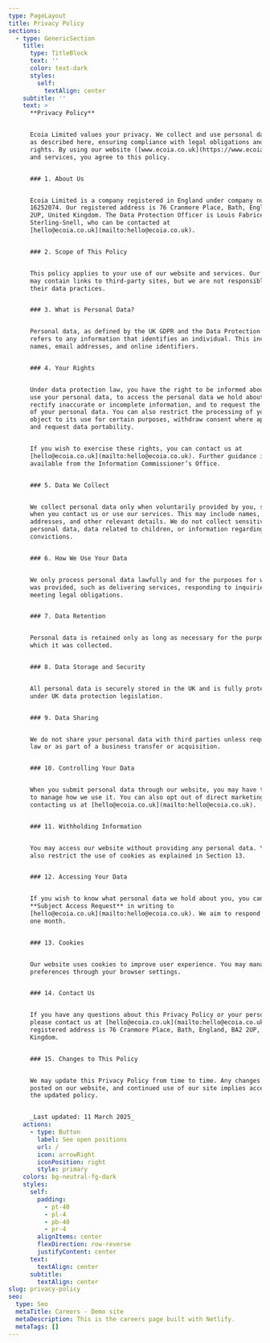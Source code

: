 ```yaml
---
type: PageLayout
title: Privacy Policy
sections:
  - type: GenericSection
    title:
      type: TitleBlock
      text: ''
      color: text-dark
      styles:
        self:
          textAlign: center
    subtitle: ''
    text: >
      **Privacy Policy**  


      Ecoia Limited values your privacy. We collect and use personal data only
      as described here, ensuring compliance with legal obligations and your
      rights. By using our website ([www.ecoia.co.uk](https://www.ecoia.co.uk))
      and services, you agree to this policy.  


      ### 1. About Us  


      Ecoia Limited is a company registered in England under company number
      16252074. Our registered address is 76 Cranmore Place, Bath, England, BA2
      2UP, United Kingdom. The Data Protection Officer is Louis Fabrice
      Sterling-Snell, who can be contacted at
      [hello@ecoia.co.uk](mailto:hello@ecoia.co.uk).  


      ### 2. Scope of This Policy  


      This policy applies to your use of our website and services. Our website
      may contain links to third-party sites, but we are not responsible for
      their data practices.  


      ### 3. What is Personal Data?  


      Personal data, as defined by the UK GDPR and the Data Protection Act 2018,
      refers to any information that identifies an individual. This includes
      names, email addresses, and online identifiers.  


      ### 4. Your Rights  


      Under data protection law, you have the right to be informed about how we
      use your personal data, to access the personal data we hold about you, to
      rectify inaccurate or incomplete information, and to request the deletion
      of your personal data. You can also restrict the processing of your data,
      object to its use for certain purposes, withdraw consent where applicable,
      and request data portability.  


      If you wish to exercise these rights, you can contact us at
      [hello@ecoia.co.uk](mailto:hello@ecoia.co.uk). Further guidance is
      available from the Information Commissioner’s Office.  


      ### 5. Data We Collect  


      We collect personal data only when voluntarily provided by you, such as
      when you contact us or use our services. This may include names, email
      addresses, and other relevant details. We do not collect sensitive
      personal data, data related to children, or information regarding criminal
      convictions.  


      ### 6. How We Use Your Data  


      We only process personal data lawfully and for the purposes for which it
      was provided, such as delivering services, responding to inquiries, or
      meeting legal obligations.  


      ### 7. Data Retention  


      Personal data is retained only as long as necessary for the purposes for
      which it was collected.  


      ### 8. Data Storage and Security  


      All personal data is securely stored in the UK and is fully protected
      under UK data protection legislation.  


      ### 9. Data Sharing  


      We do not share your personal data with third parties unless required by
      law or as part of a business transfer or acquisition.  


      ### 10. Controlling Your Data  


      When you submit personal data through our website, you may have the option
      to manage how we use it. You can also opt out of direct marketing by
      contacting us at [hello@ecoia.co.uk](mailto:hello@ecoia.co.uk).  


      ### 11. Withholding Information  


      You may access our website without providing any personal data. You may
      also restrict the use of cookies as explained in Section 13.  


      ### 12. Accessing Your Data  


      If you wish to know what personal data we hold about you, you can submit a
      **Subject Access Request** in writing to
      [hello@ecoia.co.uk](mailto:hello@ecoia.co.uk). We aim to respond within
      one month.  


      ### 13. Cookies  


      Our website uses cookies to improve user experience. You may manage cookie
      preferences through your browser settings.  


      ### 14. Contact Us  


      If you have any questions about this Privacy Policy or your personal data,
      please contact us at [hello@ecoia.co.uk](mailto:hello@ecoia.co.uk). Our
      registered address is 76 Cranmore Place, Bath, England, BA2 2UP, United
      Kingdom.  


      ### 15. Changes to This Policy  


      We may update this Privacy Policy from time to time. Any changes will be
      posted on our website, and continued use of our site implies acceptance of
      the updated policy.  


      _Last updated: 11 March 2025_  
    actions:
      - type: Button
        label: See open positions
        url: /
        icon: arrowRight
        iconPosition: right
        style: primary
    colors: bg-neutral-fg-dark
    styles:
      self:
        padding:
          - pt-40
          - pl-4
          - pb-40
          - pr-4
        alignItems: center
        flexDirection: row-reverse
        justifyContent: center
      text:
        textAlign: center
      subtitle:
        textAlign: center
slug: privacy-policy
seo:
  type: Seo
  metaTitle: Careers - Demo site
  metaDescription: This is the careers page built with Netlify.
  metaTags: []
---
```

